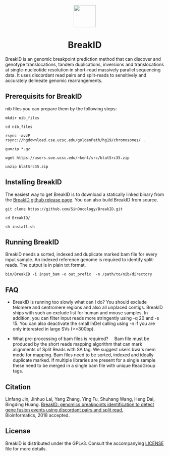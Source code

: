 <p align="center">
  <a href="http://www.sinotechgenomics.com">
    <img height="70" src="http://www.sinotechgenomics.com/Upload/0/WebsiteLogo/WebsiteLogo_20170620092534731.png">
  </a>
  <h1 align="center">BreakID</h1>
</p>


BreakID is an genomic breakpoint prediction method that can discover and genotype translocations, tandem duplications, inversions and translocations at single-nucleotide resolution in short-read massively parallel sequencing data. It uses discordant read pairs and split-reads to sensitively and accurately delineate genomic rearrangements. 

Prerequisits for BreakID
----------------
nib files
you can prepare them by the following steps:

`mkdir nib_files`

`cd nib_files`

`rsync -avzP rsync://hgdownload.cse.ucsc.edu/goldenPath/hg19/chromosomes/ .`

`gunzip *.gz`

`wget https://users.soe.ucsc.edu/~kent/src/blatSrc35.zip`

`unzip blatSrc35.zip`

Installing BreakID
----------------

The easiest way to get BreakID is to download a statically linked binary from the [BreakID github release page](https://github.com/SinOncology/BreakID/releases/). You can also build BreakID from source. 

`git clone https://github.com/SinOncology/BreakID.git`

`cd BreakID/`

`sh install.sh`

Running BreakID
--------------------------
BreakID needs a sorted, indexed and duplicate marked bam file for every input sample. An indexed reference genome is required to identify split-reads. The output is in plain txt format. 

`bin/BreakID -i input_bam -o out_prefix  -n /path/to/nib/directory`

FAQ
---
* BreakID is running too slowly what can I do?
You should exclude telomere and centromere regions and also all unplaced contigs. BreakID ships with such an exclude list for human and mouse samples. In addition, you can filter input reads more stringently using -q 20 and -s 15. You can also deactivate the small InDel calling using -n if you are only interested in large SVs (>=300bp).


* What pre-processing of bam files is required?    
Bam file must be produced by the short reads mapping algorithm that can mark alignments of Split Reads with SA tag. We suggest users bwa's mem mode for mapping. Bam files need to be sorted, indexed and ideally duplicate marked. If multiple libraries are present for a single sample these need to be merged in a single bam file with unique ReadGroup tags.

Citation
--------

Linfang Jin, Jinhuo Lai, Yang Zhang, Ying Fu, Shuhang Wang, Heng Dai, Bingding Huang. 
[BreakID: genomics breakpoints identification to detect gene fusion events using discordant pairs and split read.](http://bioinformatics.oxfordjournals.org/)  
Bioinformatics, 2018 accepted.


License
-------
BreakID is distributed under the GPLv3. Consult the accompanying [LICENSE](https://github.com/fionakim/BreakID/LICENSE) file for more details.
